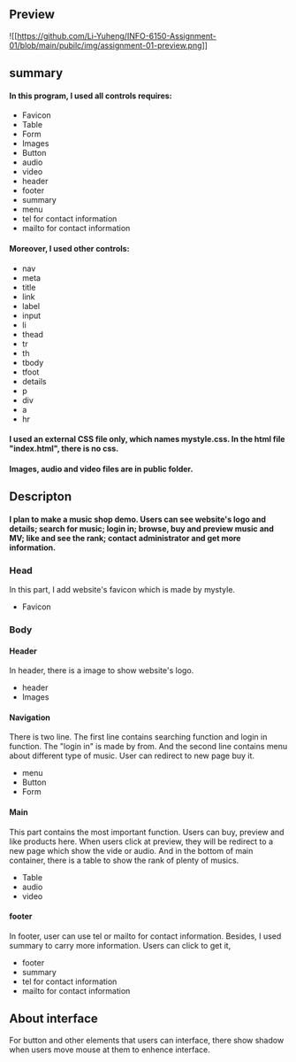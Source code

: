 ## Preview

![[https://github.com/Li-Yuheng/INFO-6150-Assignment-01/blob/main/pubilc/img/assignment-01-preview.png]]

## summary
#### In this program, I used all controls requires:
- Favicon
- Table
- Form
- Images
- Button
- audio
- video
- header
- footer
- summary
- menu
- tel for contact information
- mailto for contact information

#### Moreover, I used other controls:

- nav
- meta
- title
- link
- label
- input
- li
- thead
- tr
- th
- tbody
- tfoot
- details
- p
- div
- a
- hr

#### I used an external CSS file only, which names mystyle.css. In the html file "index.html", there is no css.

#### Images, audio and video files are in public folder.

## Descripton

#### I plan to make a music shop demo. Users can see website's logo and details; search for music; login in; browse, buy and preview music and MV; like and see the rank; contact administrator and get more information.

### Head

In this part, I add website's favicon which is made by mystyle.

- Favicon

### Body

#### Header

In header, there is a image to show website's logo.

- header
- Images

#### Navigation

There is two line. The first line contains searching function and login in function. The "login in" is made by from. And the second line contains menu about different type of music. User can redirect to new page buy it.

- menu
- Button
- Form

#### Main

This part contains the most important function. Users can buy, preview and like products here. When users click at preview, they will be redirect to a new page which show the vide or audio. And in the bottom of main container, there is a table to show the rank of plenty of musics.

- Table
- audio
- video

#### footer

In footer, user can use tel or mailto for contact information. Besides, I used summary to carry more information. Users can click to get it,

- footer
- summary
- tel for contact information
- mailto for contact information

## About interface

For button and other elements that users can interface, there show shadow when users move mouse at them to enhence interface.